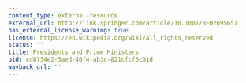 ```yaml
---
content_type: external-resource
external_url: http://link.springer.com/article/10.1007/BF02695651
has_external_license_warning: true
license: https://en.wikipedia.org/wiki/All_rights_reserved
status: ''
title: Presidents and Prime Ministers
uid: cd8734e2-5aed-40f4-ab3c-821cfcf6c01d
wayback_url: ''
---
```

